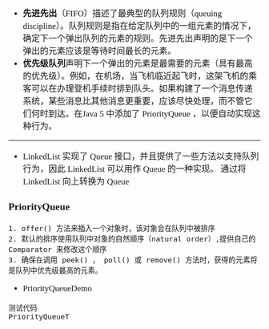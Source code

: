 <span  style="font-family: Simsun,serif; font-size: 17px; ">

- **先进先出**（FIFO）描述了最典型的队列规则（queuing discipline）。队列规则是指在给定队列中的一组元素的情况下，确定下一个弹出队列的元素的规则。先进先出声明的是下一个弹出的元素应该是等待时间最长的元素。
- **优先级队列**声明下一个弹出的元素是最需要的元素（具有最高的优先级）。例如，在机场，当飞机临近起飞时，这架飞机的乘客可以在办理登机手续时排到队头。如果构建了一个消息传递系统，某些消息比其他消息更重要，应该尽快处理，而不管它们何时到达。在Java 5 中添加了 PriorityQueue ，以便自动实现这种行为。

---

- LinkedList 实现了 Queue 接口，并且提供了一些方法以支持队列行为，因此 LinkedList 可以用作 Queue 的一种实现。 通过将 LinkedList 向上转换为 Queue

### PriorityQueue

~~~
1. offer() 方法来插入一个对象时，该对象会在队列中被排序
2. 默认的排序使用队列中对象的自然顺序（natural order）,提供自己的 Comparator 来修改这个顺序
3. 确保在调用 peek() ， poll() 或 remove() 方法时，获得的元素将是队列中优先级最高的元素。
~~~
- PriorityQueueDemo
~~~
测试代码
PriorityQueueT
~~~

</span>
